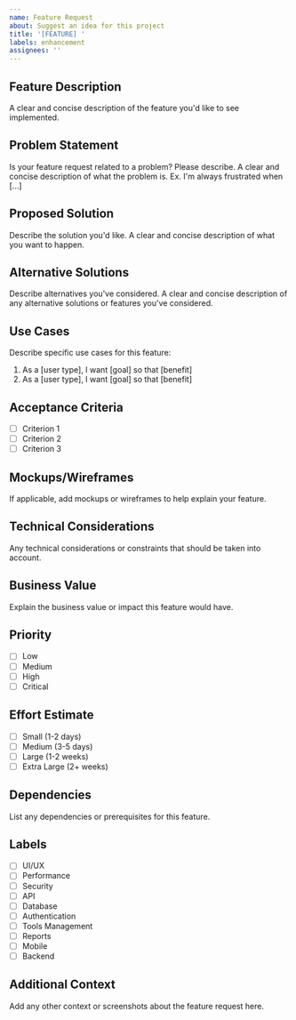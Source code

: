 ```yaml
---
name: Feature Request
about: Suggest an idea for this project
title: '[FEATURE] '
labels: enhancement
assignees: ''
---
```


## Feature Description
A clear and concise description of the feature you'd like to see implemented.

## Problem Statement
Is your feature request related to a problem? Please describe.
A clear and concise description of what the problem is. Ex. I'm always frustrated when [...]

## Proposed Solution
Describe the solution you'd like.
A clear and concise description of what you want to happen.

## Alternative Solutions
Describe alternatives you've considered.
A clear and concise description of any alternative solutions or features you've considered.

## Use Cases
Describe specific use cases for this feature:
1. As a [user type], I want [goal] so that [benefit]
2. As a [user type], I want [goal] so that [benefit]

## Acceptance Criteria
- [ ] Criterion 1
- [ ] Criterion 2
- [ ] Criterion 3

## Mockups/Wireframes
If applicable, add mockups or wireframes to help explain your feature.

## Technical Considerations
Any technical considerations or constraints that should be taken into account.

## Business Value
Explain the business value or impact this feature would have.

## Priority
- [ ] Low
- [ ] Medium
- [ ] High
- [ ] Critical

## Effort Estimate
- [ ] Small (1-2 days)
- [ ] Medium (3-5 days)
- [ ] Large (1-2 weeks)
- [ ] Extra Large (2+ weeks)

## Dependencies
List any dependencies or prerequisites for this feature.

## Labels
- [ ] UI/UX
- [ ] Performance
- [ ] Security
- [ ] API
- [ ] Database
- [ ] Authentication
- [ ] Tools Management
- [ ] Reports
- [ ] Mobile
- [ ] Backend

## Additional Context
Add any other context or screenshots about the feature request here.
